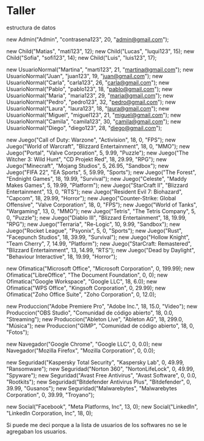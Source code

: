 # Taller
estructura de datos

new Admin("Admin", "contrasena123", 20, "admin@gmail.com");

new Child("Matias", "mati123", 12);
new Child("Lucas", "luqui123", 15);
new Child("Sofia", "sofi123", 14);
new Child("Luis", "luis123", 17);

new UsuarioNormal("Martina", "marti123", 21, "martina@gmail.com");
new UsuarioNormal("Juan", "juan123", 19, "juan@gmail.com");
new UsuarioNormal("Carla", "carla123", 26, "carla@gmail.com");
new UsuarioNormal("Pablo", "pablo123", 18, "pablo@gmail.com");
new UsuarioNormal("Maria", "maria123", 29, "maria@gmail.com");
new UsuarioNormal("Pedro", "pedro123", 32, "pedro@gmail.com");
new UsuarioNormal("Laura", "laura123", 18, "laura@gmail.com");
new UsuarioNormal("Miguel", "miguel123", 21, "miguel@gmail.com");
new UsuarioNormal("Camila", "camila123", 30, "camila@gmail.com");
new UsuarioNormal("Diego", "diego123", 28, "diego@gmail.com");

new Juego("Call of Duty: Warzone", "Activision", 18, 0, "FPS");
new Juego("World of Warcraft", "Blizzard Entertainment", 18, 0, "MMO");
new Juego("Portal", "Valve Corporation", 5, 9.99, "Puzzle");
new Juego("The Witcher 3: Wild Hunt", "CD Projekt Red", 18, 29.99, "RPG");
new Juego("Minecraft", "Mojang Studios", 5, 26.95, "Sandbox");
new Juego("FIFA 22", "EA Sports", 5, 59.99, "Sports");
new Juego("The Forest", "Endnight Games", 18, 19.99, "Survival");
new Juego("Celeste", "Maddy Makes Games", 5, 19.99, "Platform");
new Juego("StarCraft II", "Blizzard Entertainment", 13, 0, "RTS");
new Juego("Resident Evil 7: Biohazard", "Capcom", 18, 29.99, "Horror");
new Juego("Counter-Strike: Global Offensive", "Valve Corporation", 18, 0, "FPS");
new Juego("World of Tanks", "Wargaming", 13, 0, "MMO");
new Juego("Tetris", "The Tetris Company", 5, 0, "Puzzle");
new Juego("Diablo III", "Blizzard Entertainment", 18, 19.99, "RPG");
new Juego("Terraria", "Re-Logic", 10, 9.99, "Sandbox");
new Juego("Rocket League", "Psyonix", 5, 0, "Sports");
new Juego("Rust", "Facepunch Studios", 18, 39.99, "Survival");
new Juego("Hollow Knight", "Team Cherry", 7, 14.99, "Platform");
new Juego("StarCraft: Remastered", "Blizzard Entertainment", 13, 14.99, "RTS");
new Juego("Dead by Daylight", "Behaviour Interactive", 18, 19.99, "Horror");

new Ofimatica("Microsoft Office", "Microsoft Corporation", 0, 199.99);
new Ofimatica("LibreOffice", "The Document Foundation", 0, 0);
new Ofimatica("Google Workspace", "Google LLC", 18, 6.0);
new Ofimatica("WPS Office", "Kingsoft Corporation", 0, 29.99);
new Ofimatica("Zoho Office Suite", "Zoho Corporation", 0, 12.0);

new Produccion("Adobe Premiere Pro", "Adobe Inc.", 18, 15.0, "Video");
new Produccion("OBS Studio", "Comunidad de código abierto", 18, 0.0, "Streaming");
new Produccion("Ableton Live", "Ableton AG", 18, 299.0, "Música");
new Produccion("GIMP", "Comunidad de código abierto", 18, 0, "Fotos");

new Navegador("Google Chrome", "Google LLC", 0, 0.0);
new Navegador("Mozilla Firefox", "Mozilla Corporation", 0, 0.0);

new Seguridad("Kaspersky Total Security", "Kaspersky Lab", 0, 49.99, "Ransomware");
new Seguridad("Norton 360", "NortonLifeLock", 0, 49.99, "Spyware");
new Seguridad("Avast Free Antivirus", "Avast Software", 0, 0.0, "Rootkits");
new Seguridad("Bitdefender Antivirus Plus", "Bitdefender", 0, 39.99, "Gusanos");
new Seguridad("Malwarebytes", "Malwarebytes Corporation", 0, 39.99, "Troyano");

new Social("Facebook", "Meta Platforms, Inc", 13, 0);
new Social("LinkedIn", "LinkedIn Corporation, Inc", 18, 0);

Si puede me deci porque a la lista de usuarios de los softwares no se le agregaban los usuarios.
